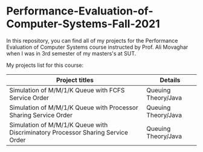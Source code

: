 # Performance-Evaluation-of-Computer-Systems-Fall-2021

In this repository, you can find all of my projects for the Performance Evaluation of Computer Systems course instructed by Prof. Ali Movaghar when I was in 3rd semester of my masters's at SUT.

My projects list for this course:

| Project titles  | Details |
| ------------- | ------------- |
| Simulation of M/M/1/K Queue with FCFS Service Order | Queuing Theory/Java  |
| Simulation of M/M/1/K Queue with Processor Sharing Service Order | Queuing Theory/Java  |
| Simulation of M/M/1/K Queue with Discriminatory Processor Sharing Service Order | Queuing Theory/Java |
